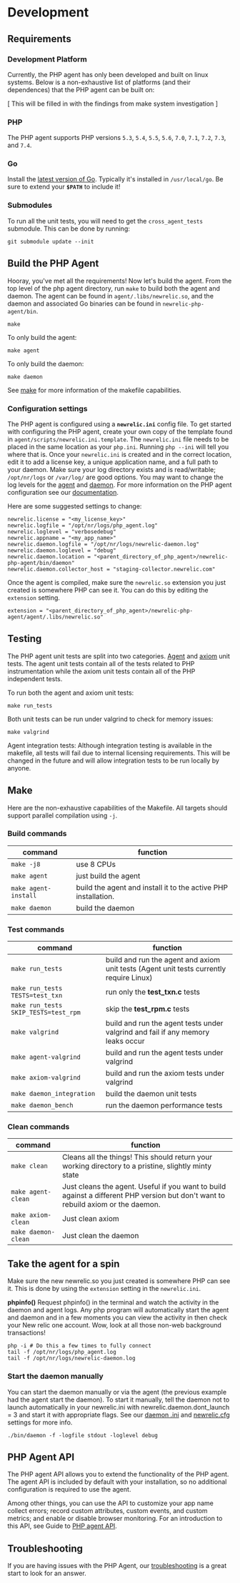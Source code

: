# Development

## Requirements

### Development Platform

Currently, the PHP agent has only been developed and built on linux systems. Below is a non-exhaustive list of platforms (and their dependences) that the PHP agent can be built on:

[ This will be filled in with the findings from make system investigation ]

### PHP

The PHP agent supports PHP versions `5.3`, `5.4`, `5.5`, `5.6`, `7.0`, `7.1`, `7.2`, `7.3`, and `7.4`.

### Go

Install the [latest version of Go](https://golang.org/dl/). Typically it's installed in `/usr/local/go`. Be sure to extend your **`$PATH`** to include it!

### Submodules

To run all the unit tests, you will need to get the `cross_agent_tests` submodule. This can be done by running:
```
git submodule update --init
```
## Build the PHP Agent

Hooray, you've met all the requirements! Now let's build the agent. From the top level of the php agent directory, run `make` to build both the agent and daemon. The agent can be found in `agent/.libs/newrelic.so`, and the daemon and associated Go binaries can be found in `newrelic-php-agent/bin`.

```
make
```

To only build the agent:

```
make agent
```

To only build the daemon:

```
make daemon
```

See [make](#make) for more information of the makefile capabilities.

### Configuration settings

The PHP agent is configured using a **`newrelic.ini`** config file. To get started with configuring the PHP agent, create your own copy of the template found in `agent/scripts/newrelic.ini.template`. The `newrelic.ini` file needs to be placed in the same location as your `php.ini`. Running `php --ini` will tell you where that is. Once your `newrelic.ini` is created and in the correct location, edit it to add a license key, a unique application name, and a full path to your daemon. Make sure your log directory exists and is read/writable; `/opt/nr/logs` or `/var/log/` are good options. You may want to change the log levels for the [agent](https://docs.newrelic.com/docs/agents/php-agent/configuration/php-agent-configuration#inivar-loglevel) and [daemon](https://docs.newrelic.com/docs/agents/php-agent/configuration/php-agent-configuration#inivar-daemon-loglevel). For more information on the PHP agent configuration see our [documentation](https://docs.newrelic.com/docs/agents/php-agent/configuration/php-agent-configuration).

Here are some suggested settings to change:
```
newrelic.license = "<my_license_key>"
newrelic.logfile = "/opt/nr/logs/php_agent.log"
newrelic.loglevel = "verbosedebug"
newrelic.appname = "<my_app_name>"
newrelic.daemon.logfile = "/opt/nr/logs/newrelic-daemon.log"
newrelic.daemon.loglevel = "debug"
newrelic.daemon.location = "<parent_directory_of_php_agent>/newrelic-php-agent/bin/daemon"
newrelic.daemon.collector_host = "staging-collector.newrelic.com"
```

Once the agent is compiled, make sure the `newrelic.so` extension you just created is somewhere PHP can see it. You can do this by editing the `extension` setting.
```
extension = "<parent_directory_of_php_agent>/newrelic-php-agent/agent/.libs/newrelic.so"
```

## Testing

The PHP agent unit tests are split into two categories. [Agent](../agent/tests) and [axiom](../axiom/tests) unit tests. The agent unit tests contain all of the tests related to PHP instrumentation while the axiom unit tests contain all of the PHP independent tests. 

To run both the agent and axiom unit tests:

```
make run_tests
```

Both unit tests can be run under valgrind to check for memory issues:

```
make valgrind
```

Agent integration tests:
Although integration testing is available in the makefile, all tests will fail due to internal licensing requirements. This will be changed in the future and will allow integration tests to be run locally by anyone. 

## Make

Here are the non-exhaustive capabilities of the Makefile. All targets should support parallel compilation using `-j`.

### Build commands

|command|function|
|-------|--------|
|`make -j8`|use 8 CPUs|
|`make agent`|just build the agent|
|`make agent-install`|build the agent and install it to the active PHP installation.|
|`make daemon`|build the daemon|

### Test commands

|command|function|
|-------|--------|
|`make run_tests`|build and run the agent and axiom unit tests (Agent unit tests currently require Linux)|
|`make run_tests TESTS=test_txn`|run only the **test_txn.c** tests|
|`make run_tests SKIP_TESTS=test_rpm`|skip the **test_rpm.c** tests|
|`make valgrind`|build and run the agent tests under valgrind and fail if any memory leaks occur|
|`make agent-valgrind`|build and run the agent tests under valgrind|
|`make axiom-valgrind`|build and run the axiom tests under valgrind|
|`make daemon_integration`|build the daemon unit tests|
|`make daemon_bench`|run the daemon performance tests|

### Clean commands

|command|function|
|-------|--------|
|`make clean`|Cleans all the things! This should return your working directory to a pristine, slightly minty state|
|`make agent-clean`|Just cleans the agent. Useful if you want to build against a different PHP version but don't want to rebuild axiom or the daemon.|
|`make axiom-clean`|Just clean axiom|
|`make daemon-clean`|Just clean the daemon|

## Take the agent for a spin

Make sure the new newrelic.so you just created is somewhere PHP can see it. This is done by using the `extension` setting in the `newrelic.ini`.

**phpinfo()**
Request phpinfo() in the terminal and watch the activity in the daemon and agent logs. Any php program will automatically start the agent and daemon and in a few moments you can view the activity in then check your New relic one account. Wow, look at all those non-web background transactions!

```
php -i # Do this a few times to fully connect
tail -f /opt/nr/logs/php_agent.log
tail -f /opt/nr/logs/newrelic-daemon.log
```
### Start the daemon manually

You can start the daemon manually or via the agent (the previous example had the agent start the daemon). To start it manually, tell the daemon not to launch automatically in your newrelic.ini with newrelic.daemon.dont_launch = 3 and start it with appropriate flags. See our [daemon .ini](https://docs.newrelic.com/docs/agents/php-agent/configuration/php-agent-configuration#inivar-daemon-settings) and [newrelic.cfg](https://docs.newrelic.com/docs/agents/php-agent/configuration/proxy-daemon-newreliccfg-settings) settings for more info.

```
./bin/daemon -f -logfile stdout -loglevel debug
```
## PHP Agent API

The PHP agent API allows you to extend the functionality of the PHP agent. The agent API is included by default with your installation, so no additional configuration is required to use the agent.

Among other things, you can use the API to customize your app name collect errors; record custom attributes, custom events, and custom metrics; and enable or disable browser monitoring. For an introduction to this API, see Guide to [PHP agent API](https://docs.newrelic.com/docs/agents/php-agent/api-guides/guide-using-php-agent-api).

## Troubleshooting

If you are having issues with the PHP Agent, our [troubleshooting](https://docs.newrelic.com/docs/agents/php-agent/troubleshooting) is a great start to look for an answer. 